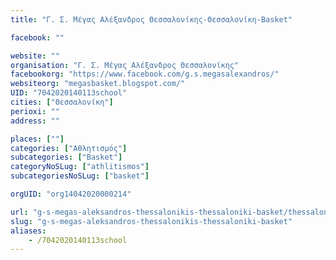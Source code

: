 ```yaml
---
title: "Γ. Σ. Μέγας Αλέξανδρος Θεσσαλονίκης-Θεσσαλονίκη-Basket"

facebook: ""

website: ""
organisation: "Γ. Σ. Μέγας Αλέξανδρος Θεσσαλονίκης"
facebookorg: "https://www.facebook.com/g.s.megasalexandros/"
websiteorg: "megasbasket.blogspot.com/"
UID: "7042020140113school"
cities: ["Θεσσαλονίκη"]
perioxi: ""
address: ""

places: [""]
categories: ["Αθλητισμός"]
subcategories: ["Basket"]
categoryNoSLug: ["athlitismos"]
subcategoriesNoSLug: ["basket"]

orgUID: "org14042020000214"

url: "g-s-megas-aleksandros-thessalonikis-thessaloniki-basket/thessaloniki"
slug: "g-s-megas-aleksandros-thessalonikis-thessaloniki-basket"
aliases:
    - /7042020140113school
---
```





